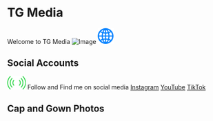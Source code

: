 # TG Media

Welcome to TG Media
![Image]("https://www.google.com")
![Image](images/globe.png)
## Social Accounts
![Image](images/radio.png)
Follow and Find me on social media
[Instagram]()
[YouTube]()
[TikTok]()
## Cap and Gown Photos 
